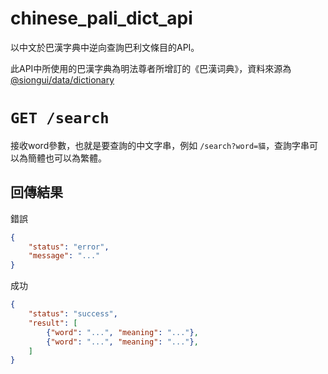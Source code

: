 # chinese_pali_dict_api
以中文於巴漢字典中逆向查詢巴利文條目的API。

此API中所使用的巴漢字典為明法尊者所增訂的《巴漢词典》，資料來源為 [@siongui/data/dictionary](https://github.com/siongui/data/tree/master/dictionary)

# `GET /search`
接收word參數，也就是要查詢的中文字串，例如 `/search?word=貓`，查詢字串可以為簡體也可以為繁體。

## 回傳結果

錯誤
```json
{
    "status": "error",
    "message": "..."
}
```

成功
```json
{
    "status": "success",
    "result": [
        {"word": "...", "meaning": "..."},
        {"word": "...", "meaning": "..."},
    ]
}
```
